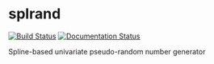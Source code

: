 # splrand

[![Build Status](https://travis-ci.org/lucabaldini/splrand.svg?branch=master)](https://travis-ci.org/lucabaldini/splrand)
[![Documentation Status](https://readthedocs.org/projects/splrand/badge/?version=latest)](https://splrand.readthedocs.io/en/latest/?badge=latest)


Spline-based univariate pseudo-random number generator
